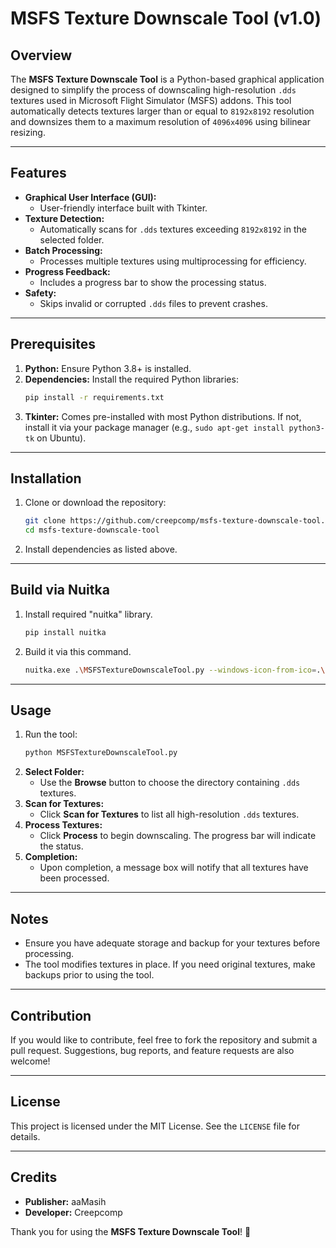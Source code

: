 # MSFS Texture Downscale Tool (v1.0)

## Overview

The **MSFS Texture Downscale Tool** is a Python-based graphical application designed to simplify the process of downscaling high-resolution `.dds` textures used in Microsoft Flight Simulator (MSFS) addons. This tool automatically detects textures larger than or equal to `8192x8192` resolution and downsizes them to a maximum resolution of `4096x4096` using bilinear resizing.

---

## Features

- **Graphical User Interface (GUI):**
  - User-friendly interface built with Tkinter.
- **Texture Detection:**
  - Automatically scans for `.dds` textures exceeding `8192x8192` in the selected folder.
- **Batch Processing:**
  - Processes multiple textures using multiprocessing for efficiency.
- **Progress Feedback:**
  - Includes a progress bar to show the processing status.
- **Safety:**
  - Skips invalid or corrupted `.dds` files to prevent crashes.

---

## Prerequisites

1. **Python:** Ensure Python 3.8+ is installed.
2. **Dependencies:** Install the required Python libraries:
   ```bash
   pip install -r requirements.txt
   ```
3. **Tkinter:** Comes pre-installed with most Python distributions. If not, install it via your package manager (e.g., `sudo apt-get install python3-tk` on Ubuntu).

---

## Installation

1. Clone or download the repository:
   ```bash
   git clone https://github.com/creepcomp/msfs-texture-downscale-tool.git
   cd msfs-texture-downscale-tool
   ```
2. Install dependencies as listed above.

---

## Build via Nuitka
1. Install required "nuitka" library.
    ```bash
    pip install nuitka
    ```
2. Build it via this command.
    ```bash
    nuitka.exe .\MSFSTextureDownscaleTool.py --windows-icon-from-ico=.\icon.ico --enable-plugin=tk-inter --windows-console-mode=disable --standalone --output-dir=output/v1.0
    ```

---

## Usage

1. Run the tool:
   ```bash
   python MSFSTextureDownscaleTool.py
   ```
2. **Select Folder:**
   - Use the **Browse** button to choose the directory containing `.dds` textures.
3. **Scan for Textures:**
   - Click **Scan for Textures** to list all high-resolution `.dds` textures.
4. **Process Textures:**
   - Click **Process** to begin downscaling. The progress bar will indicate the status.
5. **Completion:**
   - Upon completion, a message box will notify that all textures have been processed.

---

## Notes

- Ensure you have adequate storage and backup for your textures before processing.
- The tool modifies textures in place. If you need original textures, make backups prior to using the tool.

---

## Contribution

If you would like to contribute, feel free to fork the repository and submit a pull request. Suggestions, bug reports, and feature requests are also welcome!

---

## License

This project is licensed under the MIT License. See the `LICENSE` file for details.

---

## Credits

- **Publisher:** aaMasih
- **Developer:** Creepcomp

Thank you for using the **MSFS Texture Downscale Tool**! 🎉